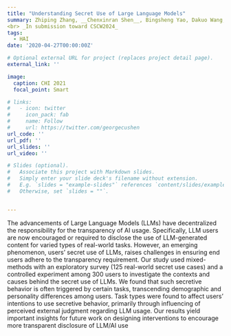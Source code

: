 ```yaml
---
title: "Understanding Secret Use of Large Language Models"
summary: Zhiping Zhang, __Chenxinran Shen__, Bingsheng Yao, Dakuo Wang, Tianshi Li
<br> _In submission toward CSCW2024_ 
tags:
  - HAI
date: '2020-04-27T00:00:00Z'

# Optional external URL for project (replaces project detail page).
external_link: ''

image:
  caption: CHI 2021
  focal_point: Smart

# links:
#   - icon: twitter
#     icon_pack: fab
#     name: Follow
#     url: https://twitter.com/georgecushen
url_code: ''
url_pdf: ''
url_slides: ''
url_video: ''

# Slides (optional).
#   Associate this project with Markdown slides.
#   Simply enter your slide deck's filename without extension.
#   E.g. `slides = "example-slides"` references `content/slides/example-slides.md`.
#   Otherwise, set `slides = ""`.


---
```

The advancements of Large Language Models (LLMs) have decentralized the responsibility for the transparency of AI usage. Specifically, LLM users are now encouraged or required to disclose the use of LLM-generated content for varied types of real-world tasks. However, an emerging phenomenon, users’ secret use of LLMs, raises challenges in ensuring end users adhere to the transparency requirement. Our study used mixed- methods with an exploratory survey (125 real-world secret use cases) and a controlled experiment among 300 users to investigate the contexts and causes behind the secret use of LLMs. We found that such secretive behavior is often triggered by certain tasks, transcending demographic and personality differences among users. Task types were found to affect users’ intentions to use secretive behavior, primarily through influencing
of perceived external judgment regarding LLM usage. Our results yield important insights for future work on designing interventions to encourage more transparent disclosure of LLM/AI use


